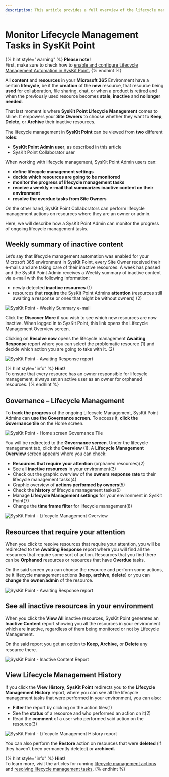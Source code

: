 ```yaml
---
description: This article provides a full overview of the lifecycle management automation process for SysKit Point Admins.
---
```


# Monitor Lifecycle Management Tasks in SysKit Point

{% hint style="warning" %}
**Please note!**  
First, make sure to check how to [enable and configure Lifecycle Management Automation in SysKit Point.](enable-lifecycle-management.md)
{% endhint %}

All **content** and **resources** in your **Microsoft 365** Environment have a certain **lifecycle**, be it the **creation** of the **new** resource, that resource being **used** for collaboration, file sharing, chat, or when a product is retired and when the previously used resource becomes **stale**, **inactive** and **no longer needed**.

That last moment is where **SysKit Point Lifecycle Management** comes to shine. It empowers your **Site Owners** to choose whether they want to **Keep**, **Delete,** or **Archive** their inactive resources.

The lifecycle management in **SysKit Point** can be viewed from **two** different **roles**:

* **SysKit Point Admin user**, as described in this article
* SysKit Point Collaborator user

When working with lifecycle management, SysKit Point Admin users can:

* **define lifecycle management settings**
* **decide which resources are going to be monitored**
* **monitor the progress of lifecycle management tasks**
* **receive a weekly e-mail that summarizes inactive content on their environment**
* **resolve the overdue tasks from Site Owners**

On the other hand, SysKit Point Collaborators can perform lifecycle management actions on resources where they are an owner or admin.

Here, we will describe how a SysKit Point Admin can monitor the progress of ongoing lifecycle management tasks.

## Weekly summary of inactive content

Let’s say that lifecycle management automation was enabled for your Microsoft 365 environment in SysKit Point, every Site Owner received their e-mails and are taking care of their inactive resources. A week has passed and the SysKit Point Admin receives a Weekly summary of inactive content via e-mail with the following information:

* newly detected **inactive resources** \(1\)
* resources that **require** the SysKit Point Admins **attention** \(resources still awaiting a response or ones that might be without owners\) \(2\)

![SysKit Point - Weekly Summary e-mail](../../.gitbook/assets/0%20%281%29.png)

Click the **Discover More** if you wish to see which new resources are now inactive. When logged in to SysKit Point, this link opens the Lifecycle Management Overview screen.

Clicking on **Resolve now** opens the lifecycle management **Awaiting Response** report where you can select the problematic resource \(1\) and decide which action you are going to take with it. \(2\)

![SysKit Point - Awaiting Response report](../../.gitbook/assets/1%20%282%29.png)

{% hint style="info" %}
**Hint**!  
To ensure that every resource has an owner responsible for lifecycle management, always set an active user as an owner for orphaned resources.
{% endhint %}

## Governance – Lifecycle Management

To **track the progress** of the ongoing Lifecycle Management, SysKit Point Admins can **use the Governance screen.** To access it, **click the Governance tile** on the Home screen.

![SysKit Point - Home screen Governance Tile](../../.gitbook/assets/2%20%281%29.png)

You will be redirected to the **Governance screen**. Under the lifecycle management tab, click the **Overview** \(1\). A **Lifecycle Management Overview** screen appears where you can check:

* **Resources that require your attention** \(orphaned resources\)\(2\)
* See all **inactive resources** in your environment\(3\)
* Check out the graphic overview of the **owners response rate** to their lifecycle management tasks\(4\)
* Graphic overview of **actions performed by owners**\(5\)
* Check the **history** of lifecycle management tasks\(6\)
* Manage **Lifecycle Management settings** for your environment in SysKit Point\(7\)
* Change the **time frame filter** for lifecycle management\(8\)

![SysKit Point - Lifecycle Management Overview](../../.gitbook/assets/3%20%281%29.png)

## Resources that require your attention

When you click to resolve resources that require your attention, you will be redirected to the **Awaiting Response** report where you will find all the resources that require some sort of action. Resources that you find there can be **Orphaned** resources or resources that have **Overdue** tasks.

On the said screen you can choose the resource and perform some actions, be it lifecycle management actions \(**keep**, **archive**, **delete**\) or you can **change** the **owner**/**admin** of the resource.

![SysKit Point - Awaiting Response report](../../.gitbook/assets/4.png)

## See all inactive resources in your environment

When you click the **View All** inactive resources, SysKit Point generates an **Inactive Content** report showing you all the resources in your environment which are inactive, regardless of them being monitored or not by Lifecycle Management.

On the said report you get an option to **Keep, Archive,** or **Delete** any resource there.

![SysKit Point - Inactive Content Report](../../.gitbook/assets/5.png)

## View Lifecycle Management History

If you click the **View History**, **SysKit Point** redirects you to the **Lifecycle Management History** report, where you can see all the lifecycle management tasks that were performed in your environment, you can also:

* **Filter** the report by clicking on the action tiles\(1\)
* See the **status** of a resource and who performed an action on it\(2\)
* Read the **comment** of a user who performed said action on the resource\(3\)

![SysKit Point - Lifecycle Management History report](../../.gitbook/assets/6.png)

You can also perform the **Restore** action on resources that were **deleted** \(if they haven’t been permanently deleted\) or **archived.**

{% hint style="info" %}
**Hint**!  
To learn more, visit the articles for running [lifecycle management actions](lifecycle-management-actions.md) and [resolving lifecycle management tasks](../../point-collaborators/lifecycle-management.md).
{% endhint %}

